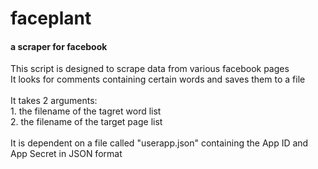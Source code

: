 <!DOCTYPE html>
<html>
<body>

<h1>faceplant</h1>
<h4>a scraper for facebook</h4>

<p>
This script is designed to scrape data from various facebook pages<br />
It looks for comments containing certain words and saves them to a file<br />
<br />
It takes 2 arguments:<br />
    1. the filename of the tagret word list<br />
    2. the filename of the target page list<br />
<br />
It is dependent on a file called "userapp.json" containing the App ID and App Secret in JSON format<br />
</p>

</body>
</html>
